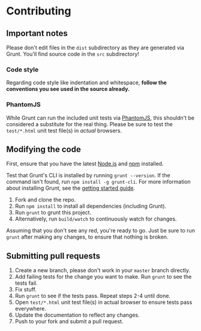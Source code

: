 # Contributing

## Important notes

Please don't edit files in the `dist` subdirectory as they are generated via Grunt.
You'll find source code in the `src` subdirectory!

### Code style

Regarding code style like indentation and whitespace, **follow the conventions you
see used in the source already.**

### PhantomJS

While Grunt can run the included unit tests via [PhantomJS](http://phantomjs.org/),
this shouldn't be considered a substitute for the real thing. Please be sure to test
the `test/*.html` unit test file(s) in _actual_ browsers.

## Modifying the code

First, ensure that you have the latest [Node.js](http://nodejs.org/) and
[npm](http://npmjs.org/) installed.

Test that Grunt's CLI is installed by running `grunt --version`.  If the command
isn't found, run `npm install -g grunt-cli`.  For more information about installing
Grunt, see the [getting started guide](http://gruntjs.com/getting-started).

 1. Fork and clone the repo.
 1. Run `npm install` to install all dependencies (including Grunt).
 1. Run `grunt` to grunt this project.
 1. Alternatively, run ```build/watch``` to continuously watch for changes.

Assuming that you don't see any red, you're ready to go. Just be sure to run `grunt`
after making any changes, to ensure that nothing is broken.

## Submitting pull requests

 1. Create a new branch, please don't work in your `master` branch directly.
 1. Add failing tests for the change you want to make. Run `grunt` to see the tests fail.
 1. Fix stuff.
 1. Run `grunt` to see if the tests pass. Repeat steps 2-4 until done.
 1. Open `test/*.html` unit test file(s) in actual browser to ensure tests pass everywhere.
 1. Update the documentation to reflect any changes.
 1. Push to your fork and submit a pull request.
